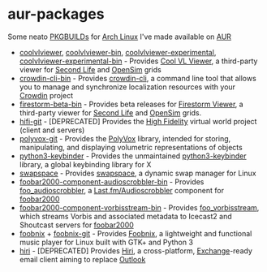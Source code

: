 aur-packages
============

Some neato [PKGBUILDs](https://wiki.archlinux.org/index.php/PKGBUILD) for [Arch Linux](https://www.archlinux.org/) I've made available on [AUR](https://aur.archlinux.org/)

* [coolvlviewer](coolvlviewer), [coolvlviewer-bin](coolvlviewer-bin), [coolvlviewer-experimental](coolvlviewer-experimental), [coolvlviewer-experimental-bin](coolvlviewer-experimental-bin) - Provides [Cool VL Viewer](http://sldev.free.fr/), a third-party viewer for [Second Life](https://secondlife.com/) and [OpenSim](http://opensimulator.org) grids
* [crowdin-cli-bin](crowdin-cli-bin) - Provides [crowdin-cli](https://support.crowdin.com/cli-tool/), a command line tool that allows you to manage and synchronize localization resources with your [Crowdin](https://crowdin.com/) project
* [firestorm-beta-bin](firestorm-beta-bin) - Provides beta releases for [Firestorm Viewer](https://www.firestormviewer.org/), a third-party viewer for [Second Life](https://secondlife.com/) and [OpenSim](http://opensimulator.org) grids.
* [hifi-git](hifi-git) - [DEPRECATED] Provides the [High Fidelity](https://highfidelity.io/) virtual world project (client and servers)
* [polyvox-git](polyvox-git) - Provides the [PolyVox](http://www.volumesoffun.com/polyvox-about/) library, intended for storing, manipulating, and displaying volumetric representations of objects
* [python3-keybinder](python3-keybinder) - Provides the unmaintained [python3-keybinder](https://pypi.org/project/python3-keybinder/) library, a global keybinding library for X
* [swapspace](swapspace) - Provides [swapspace](https://github.com/Tookmund/Swapspace), a dynamic swap manager for Linux
* [foobar2000-component-audioscrobbler-bin](foobar2000-component-audioscrobbler-bin) - Provides [foo_audioscrobbler](https://www.foobar2000.org/components/view/foo_audioscrobbler), a [Last.fm/Audioscrobbler](https://www.last.fm/) component for [foobar2000](https://www.foobar2000.org/)
* [foobar2000-component-vorbisstream-bin](foobar2000-component-vorbisstream-bin) - Provides [foo_vorbisstream](https://www.foobar2000.org/components/view/foo_vorbisstream), which streams Vorbis and associated metadata to Icecast2 and Shoutcast servers for [foobar2000](https://www.foobar2000.org/)
* [foobnix](foobnix) + [foobnix-git](foobnix-git) - Provides [Foobnix](http://foobnix.com), a lightweight and functional music player for Linux built with GTK+ and Python 3
* [hiri](hiri) - [DEPRECATED] Provides [Hiri](https://www.hiri.com/), a cross-platform, [Exchange](https://en.wikipedia.org/wiki/Microsoft_Exchange_Server)-ready email client aiming to replace [Outlook](https://en.wikipedia.org/wiki/Microsoft_Outlook)
